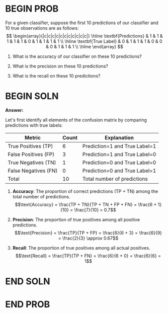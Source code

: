 # BEGIN PROB

For a given classifier, suppose the first 10 predictions of our classifier and 10 true observations are as follows:
$$
\begin{array}{|c|c|c|c|c|c|c|c|c|c|c|}
\hline
\textbf{Predictions} & 1 & 1 & 1 & 1 & 1 & 0 & 1 & 1 & 1 & 1 \\ \hline
\textbf{True Label} & 0 & 1 & 1 & 1 & 0 & 0 & 0 & 1 & 1 & 1 \\ \hline
\end{array}
$$


1. What is the accuracy of our classifier on these 10 predictions? 

2. What is the precision on these 10 predictions? 

3. What is the recall on these 10 predictions?

# BEGIN SOLN

**Answer:**

Let's first identify all elements of the confusion matrix by comparing predictions with true labels:

| Metric | Count | Explanation |
|--------|-------|-------------|
| True Positives (TP) | 6 | Prediction=1 and True Label=1 |
| False Positives (FP) | 3 | Prediction=1 and True Label=0 |
| True Negatives (TN) | 1 | Prediction=0 and True Label=0 |
| False Negatives (FN) | 0 | Prediction=0 and True Label=1 |
| Total | 10 | Total number of predictions |


1. **Accuracy**: The proportion of correct predictions (TP + TN) among the total number of predictions.
   $$\text{Accuracy} = \frac{TP + TN}{TP + TN + FP + FN} = \frac{6 + 1}{10} = \frac{7}{10} = 0.7$$

2. **Precision**: The proportion of true positives among all positive predictions.
   $$\text{Precision} = \frac{TP}{TP + FP} = \frac{6}{6 + 3} = \frac{6}{9} = \frac{2}{3} \approx 0.67$$

3. **Recall**: The proportion of true positives among all actual positives.
   $$\text{Recall} = \frac{TP}{TP + FN} = \frac{6}{6 + 0} = \frac{6}{6} = 1$$

# END SOLN

# END PROB